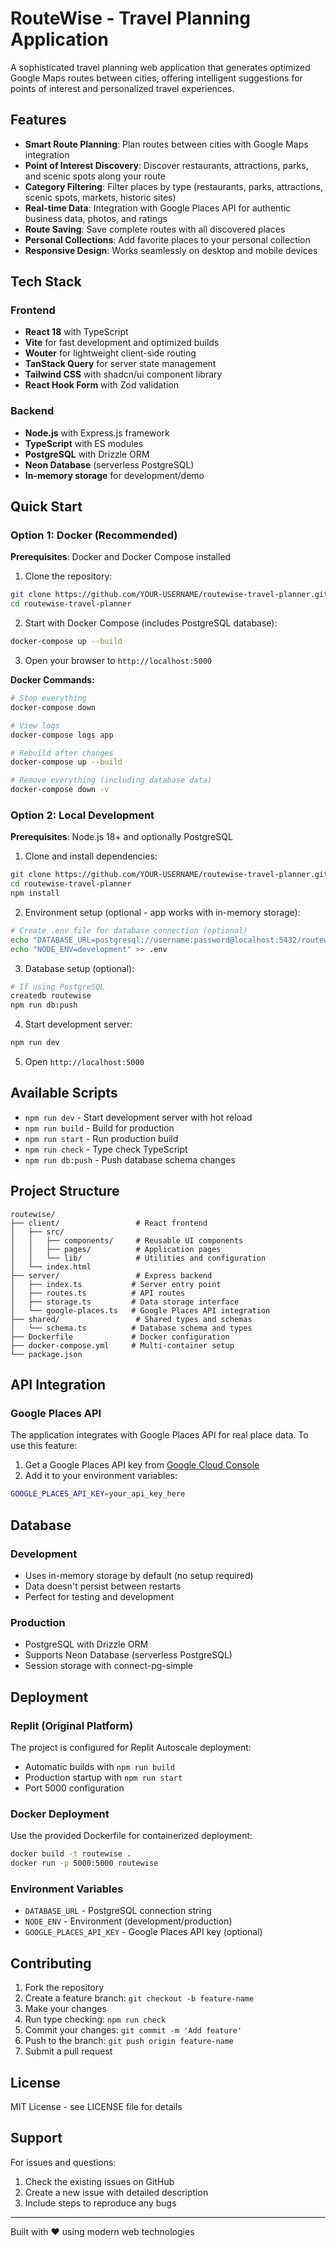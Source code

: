 # RouteWise - Travel Planning Application

A sophisticated travel planning web application that generates optimized Google Maps routes between cities, offering intelligent suggestions for points of interest and personalized travel experiences.

## Features

- **Smart Route Planning**: Plan routes between cities with Google Maps integration
- **Point of Interest Discovery**: Discover restaurants, attractions, parks, and scenic spots along your route
- **Category Filtering**: Filter places by type (restaurants, parks, attractions, scenic spots, markets, historic sites)
- **Real-time Data**: Integration with Google Places API for authentic business data, photos, and ratings
- **Route Saving**: Save complete routes with all discovered places
- **Personal Collections**: Add favorite places to your personal collection
- **Responsive Design**: Works seamlessly on desktop and mobile devices

## Tech Stack

### Frontend
- **React 18** with TypeScript
- **Vite** for fast development and optimized builds
- **Wouter** for lightweight client-side routing
- **TanStack Query** for server state management
- **Tailwind CSS** with shadcn/ui component library
- **React Hook Form** with Zod validation

### Backend
- **Node.js** with Express.js framework
- **TypeScript** with ES modules
- **PostgreSQL** with Drizzle ORM
- **Neon Database** (serverless PostgreSQL)
- **In-memory storage** for development/demo

## Quick Start

### Option 1: Docker (Recommended)

**Prerequisites**: Docker and Docker Compose installed

1. Clone the repository:
```bash
git clone https://github.com/YOUR-USERNAME/routewise-travel-planner.git
cd routewise-travel-planner
```

2. Start with Docker Compose (includes PostgreSQL database):
```bash
docker-compose up --build
```

3. Open your browser to `http://localhost:5000`

**Docker Commands:**
```bash
# Stop everything
docker-compose down

# View logs
docker-compose logs app

# Rebuild after changes
docker-compose up --build

# Remove everything (including database data)
docker-compose down -v
```

### Option 2: Local Development

**Prerequisites**: Node.js 18+ and optionally PostgreSQL

1. Clone and install dependencies:
```bash
git clone https://github.com/YOUR-USERNAME/routewise-travel-planner.git
cd routewise-travel-planner
npm install
```

2. Environment setup (optional - app works with in-memory storage):
```bash
# Create .env file for database connection (optional)
echo "DATABASE_URL=postgresql://username:password@localhost:5432/routewise" > .env
echo "NODE_ENV=development" >> .env
```

3. Database setup (optional):
```bash
# If using PostgreSQL
createdb routewise
npm run db:push
```

4. Start development server:
```bash
npm run dev
```

5. Open `http://localhost:5000`

## Available Scripts

- `npm run dev` - Start development server with hot reload
- `npm run build` - Build for production
- `npm run start` - Run production build
- `npm run check` - Type check TypeScript
- `npm run db:push` - Push database schema changes

## Project Structure

```
routewise/
├── client/                 # React frontend
│   ├── src/
│   │   ├── components/     # Reusable UI components
│   │   ├── pages/          # Application pages
│   │   └── lib/            # Utilities and configuration
│   └── index.html
├── server/                 # Express backend
│   ├── index.ts           # Server entry point
│   ├── routes.ts          # API routes
│   ├── storage.ts         # Data storage interface
│   └── google-places.ts   # Google Places API integration
├── shared/                 # Shared types and schemas
│   └── schema.ts          # Database schema and types
├── Dockerfile             # Docker configuration
├── docker-compose.yml     # Multi-container setup
└── package.json
```

## API Integration

### Google Places API
The application integrates with Google Places API for real place data. To use this feature:

1. Get a Google Places API key from [Google Cloud Console](https://console.cloud.google.com/)
2. Add it to your environment variables:
```bash
GOOGLE_PLACES_API_KEY=your_api_key_here
```

## Database

### Development
- Uses in-memory storage by default (no setup required)
- Data doesn't persist between restarts
- Perfect for testing and development

### Production
- PostgreSQL with Drizzle ORM
- Supports Neon Database (serverless PostgreSQL)
- Session storage with connect-pg-simple

## Deployment

### Replit (Original Platform)
The project is configured for Replit Autoscale deployment:
- Automatic builds with `npm run build`
- Production startup with `npm run start`
- Port 5000 configuration

### Docker Deployment
Use the provided Dockerfile for containerized deployment:
```bash
docker build -t routewise .
docker run -p 5000:5000 routewise
```

### Environment Variables
- `DATABASE_URL` - PostgreSQL connection string
- `NODE_ENV` - Environment (development/production)
- `GOOGLE_PLACES_API_KEY` - Google Places API key (optional)

## Contributing

1. Fork the repository
2. Create a feature branch: `git checkout -b feature-name`
3. Make your changes
4. Run type checking: `npm run check`
5. Commit your changes: `git commit -m 'Add feature'`
6. Push to the branch: `git push origin feature-name`
7. Submit a pull request

## License

MIT License - see LICENSE file for details

## Support

For issues and questions:
1. Check the existing issues on GitHub
2. Create a new issue with detailed description
3. Include steps to reproduce any bugs

---

Built with ❤️ using modern web technologies